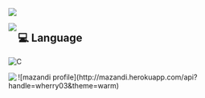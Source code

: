 
<a href="https://kim-do-gyun.notion.site/1d2d9a6c4b4f812c9e8befc57cede73d?v=1d2d9a6c4b4f8177b5c3000c4a950794"><img src="https://img.shields.io/badge/notion-F5EEDC?style=flat-square&logo=notion&logoColor=black"/></a>

<img align="left" src="https://github-readme-stats.vercel.app/api?username=Kim-Do-Gyun&show_icons=true&theme=gruvbox_light"/> <h2>💻 Language</h2>

![C](https://img.shields.io/badge/c-%2300599C.svg?style=for-the-badge&logo=c&logoColor=white)



<img align="left" src="http://mazassumnida.wtf/api/mini/generate_badge?boj=wherry03"/>
![mazandi profile](http://mazandi.herokuapp.com/api?handle=wherry03&theme=warm)

